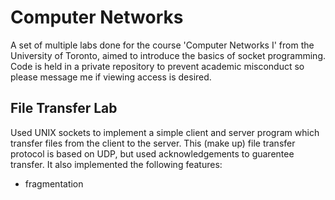 # Computer Networks
A set of multiple labs done for the course 'Computer Networks I' from the University of Toronto, aimed to introduce the basics of socket programming. Code is held in a private repository to prevent academic misconduct so please message me if viewing access is desired.

## File Transfer Lab
Used UNIX sockets to implement a simple client and server program which transfer files from the client to the server. This (make up) file transfer protocol is based on UDP, but used acknowledgements to guarentee transfer. It also implemented the following features:
* fragmentation
